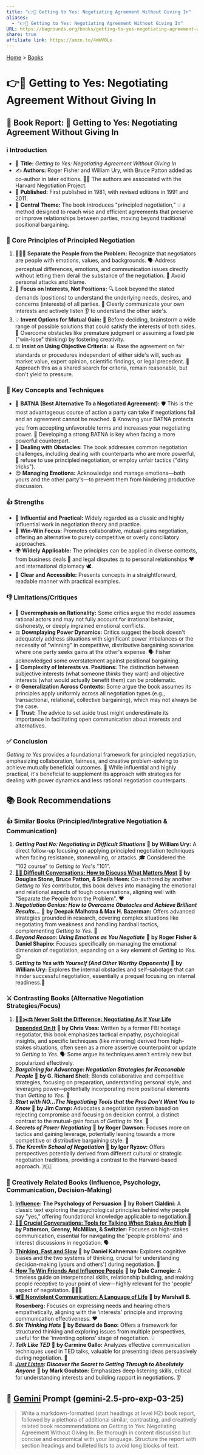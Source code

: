 ```yaml
---
title: "👉🤝 Getting to Yes: Negotiating Agreement Without Giving In"
aliases:
  - "👉🤝 Getting to Yes: Negotiating Agreement Without Giving In"
URL: https://bagrounds.org/books/getting-to-yes-negotiating-agreement-without-giving-in
share: true
affiliate link: https://amzn.to/4mWV0Lo
---
```

[Home](../index.md) > [Books](./index.md)  
# 👉🤝 Getting to Yes: Negotiating Agreement Without Giving In  
## 📖 Book Report: 🤝 Getting to Yes: Negotiating Agreement Without Giving In  
  
### ℹ️ Introduction  
* 📑 **Title:** *Getting to Yes: Negotiating Agreement Without Giving In*  
* ✍️ **Authors:** Roger Fisher and William Ury, with Bruce Patton added as co-author in later editions. 🧑‍💼 The authors are associated with the Harvard Negotiation Project.  
* 📅 **Published:** First published in 1981, with revised editions in 1991 and 2011.  
* 🎯 **Central Theme:** The book introduces "principled negotiation," 💡 a method designed to reach wise and efficient agreements that preserve or improve relationships between parties, moving beyond traditional positional bargaining.  
  
### 🔑 Core Principles of Principled Negotiation  
1. 🧑‍🤝‍🧑 **Separate the People from the Problem:** Recognize that negotiators are people with emotions, values, and backgrounds. 🗣️ Address perceptual differences, emotions, and communication issues directly without letting them derail the substance of the negotiation. 🚫 Avoid personal attacks and blame.  
2. 🧭 **Focus on Interests, Not Positions:** 🔍 Look beyond the stated demands (positions) to understand the underlying needs, desires, and concerns (interests) of all parties. 💬 Clearly communicate your own interests and actively listen 👂 to understand the other side's.  
3. 💡 **Invent Options for Mutual Gain:** 🧠 Before deciding, brainstorm a wide range of possible solutions that could satisfy the interests of both sides. 🚧 Overcome obstacles like premature judgment or assuming a fixed pie ("win-lose" thinking) by fostering creativity.  
4. ⚖️ **Insist on Using Objective Criteria:** 📊 Base the agreement on fair standards or procedures independent of either side's will, such as market value, expert opinion, scientific findings, or legal precedent. 🔎 Approach this as a shared search for criteria, remain reasonable, but don't yield to pressure.  
  
### 🧰 Key Concepts and Techniques  
* 💪 **BATNA (Best Alternative To a Negotiated Agreement):** 🛡️ This is the most advantageous course of action a party can take if negotiations fail and an agreement cannot be reached. 🔒 Knowing your BATNA protects you from accepting unfavorable terms and increases your negotiating power. 🚀 Developing a strong BATNA is key when facing a more powerful counterpart.  
* 🚧 **Dealing with Obstacles:** The book addresses common negotiation challenges, including dealing with counterparts who are more powerful, 🙅 refuse to use principled negotiation, or employ unfair tactics ("dirty tricks").  
* 😌 **Managing Emotions:** Acknowledge and manage emotions—both yours and the other party's—to prevent them from hindering productive discussion.  
  
### 👍 Strengths  
* 🌟 **Influential and Practical:** Widely regarded as a classic and highly influential work in negotiation theory and practice.  
* 🤝 **Win-Win Focus:** Promotes collaborative, mutual-gains negotiation, offering an alternative to purely competitive or overly conciliatory approaches.  
* 🌍 **Widely Applicable:** The principles can be applied in diverse contexts, from business deals 🏢 and legal disputes ⚖️ to personal relationships ❤️ and international diplomacy 🕊️.  
* 📖 **Clear and Accessible:** Presents concepts in a straightforward, readable manner with practical examples.  
  
### 👎 Limitations/Critiques  
* 🤔 **Overemphasis on Rationality:** Some critics argue the model assumes rational actors and may not fully account for irrational behavior, dishonesty, or deeply ingrained emotional conflicts.  
* ⚖️ **Downplaying Power Dynamics:** Critics suggest the book doesn't adequately address situations with significant power imbalances or the necessity of "winning" in competitive, distributive bargaining scenarios where one party seeks gains at the other's expense. 🗣️ Fisher acknowledged some overstatement against positional bargaining.  
* 🧩 **Complexity of Interests vs. Positions:** The distinction between subjective interests (what someone *thinks* they want) and objective interests (what would actually benefit them) can be problematic.  
* 🌐 **Generalization Across Contexts:** Some argue the book assumes its principles apply uniformly across all negotiation types (e.g., transactional, relational, collective bargaining), which may not always be the case.  
* 🤝 **Trust:** The advice to set aside trust might underestimate its importance in facilitating open communication about interests and alternatives.  
  
### ✅ Conclusion  
*Getting to Yes* provides a foundational framework for principled negotiation, emphasizing collaboration, fairness, and creative problem-solving to achieve mutually beneficial outcomes. 🌟 While influential and highly practical, it's beneficial to supplement its approach with strategies for dealing with power dynamics and less rational negotiation counterparts.  
  
## 📚 Book Recommendations  
### 👍 Similar Books (Principled/Integrative Negotiation & Communication)  
1. ***Getting Past No: Negotiating in Difficult Situations*** 📖 **by William Ury:** A direct follow-up focusing on applying principled negotiation techniques when facing resistance, stonewalling, or attacks. 🎓 Considered the "102 course" to *Getting to Yes*'s "101".  
2. **[💬😬 Difficult Conversations: How to Discuss What Matters Most](./difficult-conversations-how-to-discuss-what-matters-most.md)** 📖 **by Douglas Stone, Bruce Patton, & Sheila Heen:** Co-authored by another *Getting to Yes* contributor, this book delves into managing the emotional and relational aspects of tough conversations, aligning well with "Separate the People from the Problem". ❤️  
3. ***Negotiation Genius: How to Overcome Obstacles and Achieve Brilliant Results...*** 📖 **by Deepak Malhotra & Max H. Bazerman:** Offers advanced strategies grounded in research, covering complex situations like negotiating from weakness and handling hardball tactics, complementing *Getting to Yes*. 🚀  
4. ***Beyond Reason: Using Emotions as You Negotiate*** 📖 **by Roger Fisher & Daniel Shapiro:** Focuses specifically on managing the emotional dimension of negotiation, expanding on a key element of *Getting to Yes*.😌  
5. ***Getting to Yes with Yourself (And Other Worthy Opponents)*** 📖 **by William Ury:** Explores the internal obstacles and self-sabotage that can hinder successful negotiation, essentially a prequel focusing on internal readiness.🧘  
  
### ⚔️ Contrasting Books (Alternative Negotiation Strategies/Focus)  
1. **[🙅‍♀️✂️⚖️ Never Split the Difference: Negotiating As If Your Life Depended On It](./never-split-the-difference.md)** 📖 **by Chris Voss:** Written by a former FBI hostage negotiator, this book emphasizes tactical empathy, psychological insights, and specific techniques (like mirroring) derived from high-stakes situations, often seen as a more assertive counterpoint or update to *Getting to Yes*. 🗣️ Some argue its techniques aren't entirely new but popularized effectively.  
2. ***Bargaining for Advantage: Negotiation Strategies for Reasonable People*** 📖 **by G. Richard Shell:** Blends collaborative and competitive strategies, focusing on preparation, understanding personal style, and leveraging power—potentially incorporating more positional elements than *Getting to Yes*. 💪  
3. ***Start with NO...The Negotiating Tools that the Pros Don't Want You to Know*** 📖 **by Jim Camp:** Advocates a negotiation system based on rejecting compromise and focusing on decision control, a distinct contrast to the mutual-gain focus of *Getting to Yes*. 🙅  
4. ***Secrets of Power Negotiating*** 📖 **by Roger Dawson:** Focuses more on tactics and gaining leverage, potentially leaning towards a more competitive or distributive bargaining style. 🚀  
5. ***The Kremlin School of Negotiation*** 📖 **by Igor Ryzov:** Offers perspectives potentially derived from different cultural or strategic negotiation traditions, providing a contrast to the Harvard-based approach. 🇷🇺  
  
### 🎨 Creatively Related Books (Influence, Psychology, Communication, Decision-Making)  
1. **[Influence](./influence.md): The Psychology of Persuasion** 📖 **by Robert Cialdini:** A classic text exploring the psychological principles behind why people say "yes," offering foundational knowledge applicable to negotiation.🧠  
2. **[🧰💬 Crucial Conversations: Tools for Talking When Stakes Are High](./crucial-conversations-tools-for-talking-when-stakes-are-high.md)** 📖 **by Patterson, Grenny, McMillan, & Switzler:** Focuses on high-stakes communication, essential for navigating the 'people problems' and interest discussions in negotiation. 🗣️  
3. **[Thinking, Fast and Slow](./thinking-fast-and-slow.md)** 📖 **by Daniel Kahneman:** Explores cognitive biases and the two systems of thinking, crucial for understanding decision-making (yours and others') during negotiation. 🤔  
4. **[How To Win Friends And Influence People](./how-to-win-friends-and-influence-people.md)** 📖 **by Dale Carnegie:** A timeless guide on interpersonal skills, relationship building, and making people receptive to your point of view—highly relevant for the 'people' aspect of negotiation. 🧑‍🤝‍🧑  
5. **[🕊️🤝 Nonviolent Communication: A Language of Life](./nonviolent-communication.md)** 📖 **by Marshall B. Rosenberg:** Focuses on expressing needs and hearing others empathetically, aligning with the 'interests' principle and improving communication effectiveness. ❤️  
6. ***Six Thinking Hats*** 📖 **by Edward de Bono:** Offers a framework for structured thinking and exploring issues from multiple perspectives, useful for the 'inventing options' stage of negotiation. 💡  
7. ***Talk Like TED*** 📖 **by Carmine Gallo:** Analyzes effective communication techniques used in TED talks, valuable for presenting ideas persuasively during negotiation. 📣  
8. ***[Just Listen](./just-listen.md): Discover the Secret to Getting Through to Absolutely Anyone*** 📖 **by Mark Goulston:** Emphasizes deep listening skills, critical for understanding interests and building rapport in negotiations. 👂  
  
## 💬 [Gemini](../software/gemini.md) Prompt (gemini-2.5-pro-exp-03-25)  
> Write a markdown-formatted (start headings at level H2) book report, followed by a plethora of additional similar, contrasting, and creatively related book recommendations on Getting to Yes: Negotiating Agreement Without Giving In. Be thorough in content discussed but concise and economical with your language. Structure the report with section headings and bulleted lists to avoid long blocks of text.